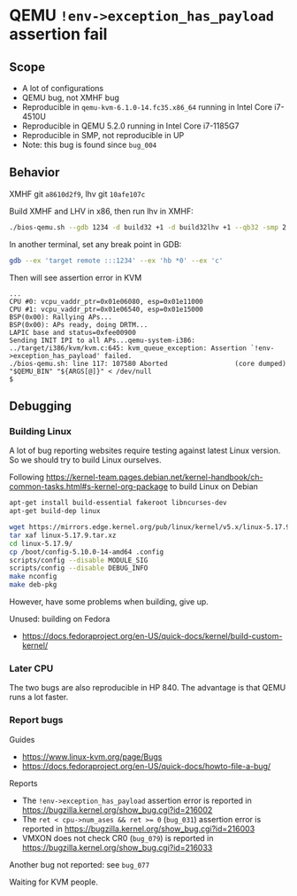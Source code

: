 # QEMU `!env->exception_has_payload` assertion fail

## Scope
* A lot of configurations
* QEMU bug, not XMHF bug
* Reproducible in `qemu-kvm-6.1.0-14.fc35.x86_64` running in Intel Core i7-4510U
* Reproducible in QEMU 5.2.0 running in Intel Core i7-1185G7
* Reproducible in SMP, not reproducible in UP
* Note: this bug is found since `bug_004`

## Behavior

XMHF git `a8610d2f9`, lhv git `10afe107c`

Build XMHF and LHV in x86, then run lhv in XMHF:
```sh
./bios-qemu.sh --gdb 1234 -d build32 +1 -d build32lhv +1 --qb32 -smp 2
```

In another terminal, set any break point in GDB:
```sh
gdb --ex 'target remote :::1234' --ex 'hb *0' --ex 'c'
```

Then will see assertion error in KVM

```
...
CPU #0: vcpu_vaddr_ptr=0x01e06080, esp=0x01e11000
CPU #1: vcpu_vaddr_ptr=0x01e06540, esp=0x01e15000
BSP(0x00): Rallying APs...
BSP(0x00): APs ready, doing DRTM...
LAPIC base and status=0xfee00900
Sending INIT IPI to all APs...qemu-system-i386: ../target/i386/kvm/kvm.c:645: kvm_queue_exception: Assertion `!env->exception_has_payload' failed.
./bios-qemu.sh: line 117: 107580 Aborted                 (core dumped) "$QEMU_BIN" "${ARGS[@]}" < /dev/null
$ 
```

## Debugging

### Building Linux

A lot of bug reporting websites require testing against latest Linux version.
So we should try to build Linux ourselves.

Following
<https://kernel-team.pages.debian.net/kernel-handbook/ch-common-tasks.html#s-kernel-org-package> to build Linux on Debian

```sh
apt-get install build-essential fakeroot libncurses-dev
apt-get build-dep linux

wget https://mirrors.edge.kernel.org/pub/linux/kernel/v5.x/linux-5.17.9.tar.xz
tar xaf linux-5.17.9.tar.xz 
cd linux-5.17.9/
cp /boot/config-5.10.0-14-amd64 .config
scripts/config --disable MODULE_SIG
scripts/config --disable DEBUG_INFO
make nconfig
make deb-pkg
```

However, have some problems when building, give up.

Unused: building on Fedora
* <https://docs.fedoraproject.org/en-US/quick-docs/kernel/build-custom-kernel/>

### Later CPU

The two bugs are also reproducible in HP 840. The advantage is that QEMU runs a
lot faster.

### Report bugs

Guides
* <https://www.linux-kvm.org/page/Bugs>
* <https://docs.fedoraproject.org/en-US/quick-docs/howto-file-a-bug/>

Reports
* The `!env->exception_has_payload` assertion error is reported in
  <https://bugzilla.kernel.org/show_bug.cgi?id=216002>
* The `ret < cpu->num_ases && ret >= 0` (`bug_031`) assertion error is reported
  in <https://bugzilla.kernel.org/show_bug.cgi?id=216003>
* VMXON does not check CR0 (`bug_079`) is reported in
  <https://bugzilla.kernel.org/show_bug.cgi?id=216033>

Another bug not reported: see `bug_077`

Waiting for KVM people.

